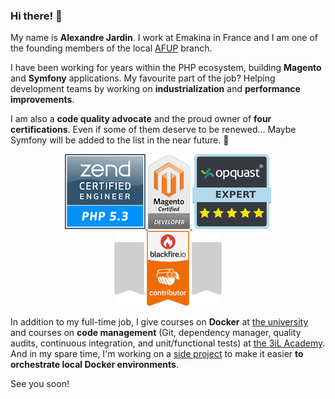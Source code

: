 ### Hi there! 👋

My name is **Alexandre Jardin**. I work at Emakina in France and I am one of the founding members of the
local [AFUP][1] branch.

I have been working for years within the PHP ecosystem, building **Magento** and **Symfony** applications. My favourite
part of the job? Helping development teams by working on **industrialization** and **performance improvements**.

I am also a **code quality advocate** and the proud owner of **four certifications**. Even if some of them deserve to
be renewed... Maybe Symfony will be added to the list in the near future. 🤞
<p align="center">
    <a href="https://www.zend.com/en/yellow-pages/ZEND017381" target="_blank" rel="noopener">
        <img src="https://github.com/ajardin/ajardin/blob/master/certifications/php.png?raw=true"
            alt="PHP Certification"/>
    </a>
    <a href="https://u.magento.com/certification/directory/dev/1176776" target="_blank" rel="noopener">
        <img src="https://github.com/ajardin/ajardin/blob/master/certifications/magento.png?raw=true"
            alt="Magento Certification"/>
    </a>
    <a href="https://certificates.opquast.com/certificate/Z3LEP9/" target="_blank" rel="noopener">
        <img src="https://github.com/ajardin/ajardin/blob/master/certifications/opquast.png?raw=true"
            alt="Opquast Certification"/>
    </a>
    <a href="https://about.blackfire.io/labels/contributor/" target="_blank" rel="noopener">
        <img src="https://github.com/ajardin/ajardin/blob/master/certifications/blackfire.png?raw=true"
            alt="Blackfire Certification"/>
    </a>
</p>

In addition to my full-time job, I give courses on **Docker** at [the university][2] and courses on **code management**
(Git, dependency manager, quality audits, continuous integration, and unit/functional tests) at [the 3iL Academy][3].
And in my spare time, I'm working on a [side project][4] to make it easier **to orchestrate local Docker environments**.

See you soon!

<!-- Resources -->
[1]: https://afup.org/home
[2]: https://www.iut.unilim.fr/wp-content/uploads/sites/3/2019/07/Fiches-LP-INFO-Big-Data.pdf
[3]: https://www.3il-ingenieurs.fr/bachelor-concepteur-de-systemes-dinformation-bac-3/
[4]: https://github.com/ajardin/origami-source

<!--
**ajardin/ajardin** is a ✨ _special_ ✨ repository because its `README.md` (this file) appears on your GitHub profile.

Here are some ideas to get you started:

- 🔭 I’m currently working on ...
- 🌱 I’m currently learning ...
- 👯 I’m looking to collaborate on ...
- 🤔 I’m looking for help with ...
- 💬 Ask me about ...
- 📫 How to reach me: ...
- 😄 Pronouns: ...
- ⚡ Fun fact: ...
-->
